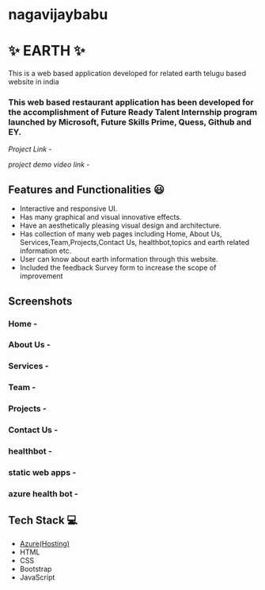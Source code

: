 # nagavijaybabu


# ✨ EARTH  ✨

This is a web based application developed for  related earth telugu based website in india

### This web based restaurant application has been developed for the accomplishment of Future Ready Talent Internship program launched by Microsoft, Future Skills Prime, Quess, Github and EY.


*Project Link* -




*project demo video link* -





## Features and Functionalities 😃

- Interactive and responsive UI.
- Has many graphical and visual innovative effects.
- Have an aesthetically pleasing visual design and architecture.
- Has collection of many web pages including Home, About Us, Services,Team,Projects,Contact Us, healthbot,topics and earth related information etc.
- User can know about earth information through this website.
- Included the feedback Survey form to increase the scope of improvement 

## Screenshots



### Home -


   

### About Us -






### Services -



### Team -



### Projects -





### Contact Us -



### healthbot -




### static web apps -




### azure health bot -








## Tech Stack 💻

- [Azure(Hosting)](https://azure.microsoft.com/en-in/features/azure-portal/)
- HTML
- CSS
- Bootstrap
- JavaScript

